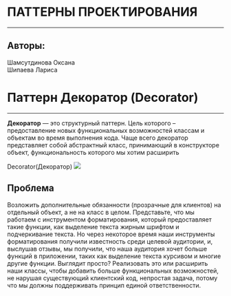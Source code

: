 ПАТТЕРНЫ ПРОЕКТИРОВАНИЯ
=======================

* * *

Авторы:
-------

Шамсутдинова Оксана  
Шипаева Лариса

Паттерн Декоратор (Decorator)
=============================

* * *

**Декоратор** — это структурный паттерн. Цель которого – предоставление новых функциональных возможностей классам и объектам во время выполнения кода. Чаще всего декоратор представляет собой абстрактный класс, принимающий в конструкторе объект, функциональность которого мы хотим расширить  

Decorator(Декоратор) ![](https://pythonru.com/wp-content/uploads/2020/09/rukovodstvo-po-dekoratoram-python.png)

Проблема
--------

Возложить дополнительные обязанности (прозрачные для клиентов) на отдельный объект, а не на класс в целом.
Представьте, что мы работаем с инструментом форматирования, который предоставляет такие функции, как выделение текста жирным шрифтом и подчеркивание текста. Но через некоторое время наши инструменты форматирования получили известность среди целевой аудитории, и, выслушав отзывы, мы получили, что наша аудитория хочет больше функций в приложении, таких как выделение текста курсивом и многие другие функции.
Выглядит просто? Реализовать это или расширить наши классы, чтобы добавить больше функциональных возможностей, не нарушая существующий клиентский код, непростая задача, потому что мы должны поддерживать принцип единой ответственности.
